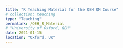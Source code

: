 ```yaml
---
title: "R Teaching Material for the QEH QM Course"
# collection: teaching
type: "Teaching"
permalink: /QEH_R_Material
# "University of Oxford, QEH"
date: 2021-01-15
location: "Oxford, UK"
---
```

